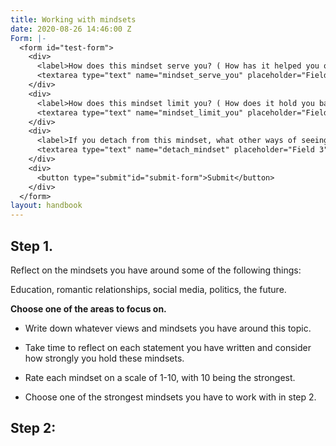 ```yaml
---
title: Working with mindsets
date: 2020-08-26 14:46:00 Z
Form: |-
  <form id="test-form">
    <div>
      <label>How does this mindset serve you? ( How has it helped you or provided you with something?)</label>
      <textarea type="text" name="mindset_serve_you" placeholder="Field 1"/></textarea>
    </div>
    <div>
      <label>How does this mindset limit you? ( How does it hold you back or prevent you from seeing other perspectives of yourself and others?)</label>
      <textarea type="text" name="mindset_limit_you" placeholder="Field 2"/></textarea>
    </div>
    <div>
      <label>If you detach from this mindset, what other ways of seeing yourself and others begin to emerge?</label>
      <textarea type="text" name="detach_mindset" placeholder="Field 3"/></textarea>
    </div>
    <div>
      <button type="submit"id="submit-form">Submit</button>
    </div>
  </form>
layout: handbook
---
```


## Step 1.

Reflect on the mindsets you have around some of the following things:

Education, romantic relationships, social media, politics, the future.

**Choose one of the areas to focus on.**

* Write down whatever views and mindsets you have around this topic.

* Take time to reflect on each statement you have written and consider how strongly you hold these mindsets.

* Rate each mindset on a scale of 1-10, with 10 being the strongest.

* Choose one of the strongest mindsets you have to work with in step 2.

## Step 2: